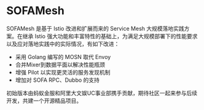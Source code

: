 # SOFAMesh

SOFAMesh 是基于 Istio 改进和扩展而来的 Service Mesh 大规模落地实践方案。在继承 Istio 强大功能和丰富特性的基础上，为满足大规模部署下的性能要求以及应对落地实践中的实际情况，有如下改进：

- 采用 Golang 编写的 MOSN 取代 Envoy
- 合并Mixer到数据平面以解决性能瓶颈
- 增强 Pilot 以实现更灵活的服务发现机制
- 增加对 SOFA RPC、Dubbo 的支持

初始版本由蚂蚁金服和阿里大文娱UC事业部携手贡献，期待社区一起来参与后续开发，共建一个开源精品项目。


